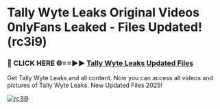 # Tally Wyte Leaks Original Videos 0nlyFans Leaked - Files Updated! (rc3i9)

<h3>🔴 CLICK HERE 🌐==►► <a href="https://tinyurl.com/2wckxsce" rel="nofollow">Tally Wyte Leaks Updated Files</a></h3>

Get Tally Wyte Leaks and all content. Now you can access all videos and pictures of Tally Wyte Leaks. New Updated Files 2025!

[![rc3i9](https://i.imgur.com/AFduVYN.gif)](https://tinyurl.com/2wckxsce)

